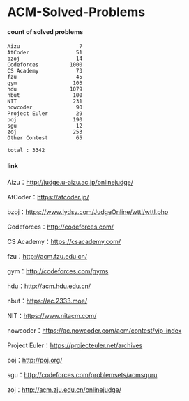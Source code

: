 ﻿# ACM-Solved-Problems

#### count of solved problems
	Aizu                   7
	AtCoder               51
	bzoj                  14
	Codeforces          1000
	CS Academy            73
	fzu                   45
	gym                  103
	hdu                 1079
	nbut                 100
	NIT                  231
	nowcoder              90
	Project Euler         29
	poj                  190
	sgu                   12
	zoj                  253
	Other Contest         65

`total : 3342`


#### link

Aizu：http://judge.u-aizu.ac.jp/onlinejudge/

AtCoder：https://atcoder.jp/

bzoj：https://www.lydsy.com/JudgeOnline/wttl/wttl.php

Codeforces：http://codeforces.com/

CS Academy：https://csacademy.com/

fzu：http://acm.fzu.edu.cn/

gym：http://codeforces.com/gyms

hdu：http://acm.hdu.edu.cn/

nbut：https://ac.2333.moe/

NIT：https://www.nitacm.com/

nowcoder：https://ac.nowcoder.com/acm/contest/vip-index

Project Euler：https://projecteuler.net/archives

poj：http://poj.org/

sgu：http://codeforces.com/problemsets/acmsguru

zoj：http://acm.zju.edu.cn/onlinejudge/

